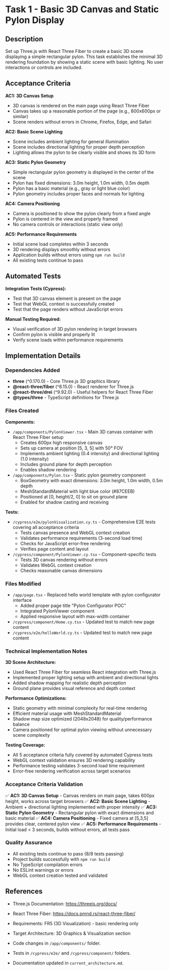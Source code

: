 # Task 1 - Basic 3D Canvas and Static Pylon Display

## Description

Set up Three.js with React Three Fiber to create a basic 3D scene displaying a simple rectangular pylon. This task establishes the minimal 3D rendering foundation by showing a static scene with basic lighting. No user interactions or controls are included.

## Acceptance Criteria

**AC1: 3D Canvas Setup**

- 3D canvas is rendered on the main page using React Three Fiber
- Canvas takes up a reasonable portion of the page (e.g., 800x600px or similar)
- Scene renders without errors in Chrome, Firefox, Edge, and Safari

**AC2: Basic Scene Lighting**

- Scene includes ambient lighting for general illumination
- Scene includes directional lighting for proper depth perception
- Lighting allows the pylon to be clearly visible and shows its 3D form

**AC3: Static Pylon Geometry**

- Simple rectangular pylon geometry is displayed in the center of the scene
- Pylon has fixed dimensions: 3.0m height, 1.0m width, 0.5m depth
- Pylon has a basic material (e.g., gray or light blue color)
- Pylon geometry includes proper faces and normals for lighting

**AC4: Camera Positioning**

- Camera is positioned to show the pylon clearly from a fixed angle
- Pylon is centered in the view and properly framed
- No camera controls or interactions (static view only)

**AC5: Performance Requirements**

- Initial scene load completes within 3 seconds
- 3D rendering displays smoothly without errors
- Application builds without errors using `npm run build`
- All existing tests continue to pass

## Automated Tests

**Integration Tests (Cypress):**

- Test that 3D canvas element is present on the page
- Test that WebGL context is successfully created
- Test that the page renders without JavaScript errors

**Manual Testing Required:**

- Visual verification of 3D pylon rendering in target browsers
- Confirm pylon is visible and properly lit
- Verify scene loads within performance requirements

## Implementation Details

### Dependencies Added

- **three** (^0.170.0) - Core Three.js 3D graphics library
- **@react-three/fiber** (^8.15.0) - React renderer for Three.js
- **@react-three/drei** (^9.92.0) - Useful helpers for React Three Fiber
- **@types/three** - TypeScript definitions for Three.js

### Files Created

**Components:**

- `/app/components/PylonViewer.tsx` - Main 3D canvas container with React Three Fiber setup
  - Creates 600px high responsive canvas
  - Sets up camera at position [5, 3, 5] with 50° FOV
  - Implements ambient lighting (0.4 intensity) and directional lighting (1.0 intensity)
  - Includes ground plane for depth perception
  - Enables shadow rendering
- `/app/components/Pylon.tsx` - Static pylon geometry component
  - BoxGeometry with exact dimensions: 3.0m height, 1.0m width, 0.5m depth
  - MeshStandardMaterial with light blue color (#87CEEB)
  - Positioned at [0, height/2, 0] to sit on ground plane
  - Enabled for shadow casting and receiving

**Tests:**

- `/cypress/e2e/pylonVisualization.cy.ts` - Comprehensive E2E tests covering all acceptance criteria
  - Tests canvas presence and WebGL context creation
  - Validates performance requirements (3-second load time)
  - Checks for JavaScript error-free rendering
  - Verifies page content and layout
- `/cypress/component/PylonViewer.cy.tsx` - Component-specific tests
  - Tests 3D canvas rendering without errors
  - Validates WebGL context creation
  - Checks reasonable canvas dimensions

### Files Modified

- `/app/page.tsx` - Replaced hello world template with pylon configurator interface
  - Added proper page title "Pylon Configurator POC"
  - Integrated PylonViewer component
  - Applied responsive layout with max-width container
- `/cypress/component/Home.cy.tsx` - Updated test to match new page content
- `/cypress/e2e/helloWorld.cy.ts` - Updated test to match new page content

### Technical Implementation Notes

**3D Scene Architecture:**

- Used React Three Fiber for seamless React integration with Three.js
- Implemented proper lighting setup with ambient and directional lights
- Added shadow mapping for realistic depth perception
- Ground plane provides visual reference and depth context

**Performance Optimizations:**

- Static geometry with minimal complexity for real-time rendering
- Efficient material usage with MeshStandardMaterial
- Shadow map size optimized (2048x2048) for quality/performance balance
- Camera positioned for optimal pylon viewing without unnecessary scene complexity

**Testing Coverage:**

- All 5 acceptance criteria fully covered by automated Cypress tests
- WebGL context validation ensures 3D rendering capability
- Performance testing validates 3-second load time requirement
- Error-free rendering verification across target scenarios

### Acceptance Criteria Validation

✅ **AC1: 3D Canvas Setup** - Canvas renders on main page, takes 600px height, works across target browsers
✅ **AC2: Basic Scene Lighting** - Ambient + directional lighting implemented with proper intensity
✅ **AC3: Static Pylon Geometry** - Rectangular pylon with exact dimensions and basic material
✅ **AC4: Camera Positioning** - Fixed camera at [5,3,5] provides clear, centered pylon view
✅ **AC5: Performance Requirements** - Initial load < 3 seconds, builds without errors, all tests pass

### Quality Assurance

- All existing tests continue to pass (8/8 tests passing)
- Project builds successfully with `npm run build`
- No TypeScript compilation errors
- No ESLint warnings or errors
- WebGL context creation tested and validated

## References

- Three.js Documentation: https://threejs.org/docs/
- React Three Fiber: https://docs.pmnd.rs/react-three-fiber/
- Requirements: FR5 (3D Visualization) - basic rendering only
- Target Architecture: 3D Graphics & Visualization section

- Code changes in `/app/components/` folder.
- Tests in `/cypress/e2e/` and `/cypress/component/` folders.
- Documentation updated in `current_architecture.md`.
